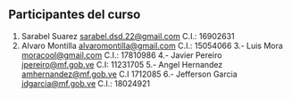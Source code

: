 ## Participantes del curso

1. Sarabel Suarez <sarabel.dsd.22@gmail.com> C.I.: 16902631
2. Alvaro Montilla <alvaromontilla@gmail.com> C.I.: 15054066
3.- Luis Mora <moracool@gmail.com> C.I.: 17810986
4.- Javier Pereiro <jpereiro@mf.gob.ve> C.I: 11231705
5.- Angel Hernandez <amhernandez@mf.gob.ve> C.I 1712085
6.- Jefferson Garcia <jdgarcia@mf.gob.ve> C.I.: 18024921

